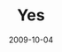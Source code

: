 ---
layout: message
category: message
series: "Commitment"
title: "Yes"
date: 2009-10-04
audio-description: "Tim Senff, Titus Sithole and our friends from Charity and Faith Mission (Mamelodi, South Africa) share updates on our partnership and talk about the fruit of commitment."
audio: "http://s3.amazonaws.com/crossroadsaudiomessages/Commitment4.mp3"
audio-title: "Yes (South Africa)"
audio-duration: "33&#58;04"
video-description: "Tim Senff, Titus Sithole and our friends from Charity and Faith Mission (Mamelodi, South Africa) give updates on our partnership and talk about the fruit of commitment."
video-title: "Yes (South Africa)"
video: "https://s3.amazonaws.com/crossroadsvideomessages/Commitment4.mp4"
program-description: ""
program: "http://www.crossroads.net/players/media/hq/1003_04Program.pdf"
program-title: "Yes (Program)"
---
